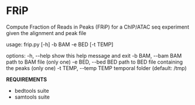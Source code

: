 # FRiP

Compute Fraction of Reads in Peaks (FRiP) for a ChIP/ATAC seq experiment given the alignment and peak file


usage: frip.py [-h] -b BAM -e BED [-t TEMP]

options:
-h, --help            show this help message and exit
-b BAM, --bam BAM     path to BAM file (only one)
-e BED, --bed BED     path to BED file containing the peaks (only one)
-t TEMP, --temp TEMP  temporal folder (default: /tmp)

__REQUIREMENTS__
- bedtools suite
- samtools suite
